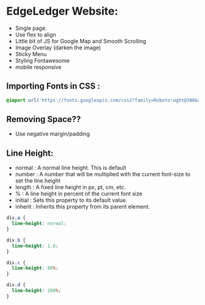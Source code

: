 # EdgeLedger Website:

- Single page. 
- Use flex to align
- Little bit of JS for Google Map and Smooth Scrolling
- Image Overlay (darken the image)
- Sticky Menu
- Styling Fontawesome
- mobile responsive

## Importing Fonts in CSS :
```css
@import url('https://fonts.googleapis.com/css2?family=Roboto:wght@300&display=swap');
```

## Removing Space?? 
- Use negative margin/padding

## Line Height:

- normal : A normal line height. This is default	
- number : A number that will be multiplied with the current font-size to set the line height	
- length : A fixed line height in px, pt, cm, etc.	
- %	: A line height in percent of the current font size	
- initial :	Sets this property to its default value. 	
- inherit	: Inherits this property from its parent element. 

```css
div.a {
  line-height: normal;
}

div.b {
  line-height: 1.6;
}

div.c {
  line-height: 80%;
}

div.d {
  line-height: 200%;
}
```